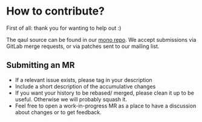 # How to contribute?

First of all: thank you for wanting to help out :)

The qaul source can be found in our [mono repo].  We accept submissions
via GitLab merge requests, or via patches sent to our mailing list.

[mono repo]: https://git.irde.st/we/irdest


## Submitting an MR

- If a relevant issue exists, please tag in your description
- Include a short description of the accumulative changes
- If you want your history to be rebased/ merged, please clean it up
  to be useful.  Otherwise we will probably squash it.
- Feel free to open a work-in-progress MR as a place to have a
  discussion about changes or to get feedback.
